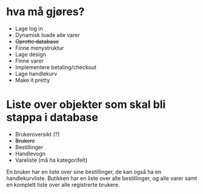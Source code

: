 # hva må gjøres?
<ul>
<li>Lage log in</li>
<li>Dynamisk loade alle varer</li>
<li><del>Oprette database</del></li>
<li>Finne menystruktur</li>
<li>Lage design</li>
<li>Finne varer</li>
<li>Implementere betaling/checkout</li>
<li>Lage handlekurv</li>
<li>Make it pretty</li>
</ul>

# Liste over objekter som skal bli stappa i database


<ul>
<li>Brukeroversikt (?)</li>
<li><del>Brukere</del></li>
<li>Bestillinger</li>
<li>Handlevogn</li>
<li>Vareliste (må ha kategorifelt)</li>
</ul>

En bruker har en liste over sine bestillinger, de kan også ha en handlekurvliste. Butikken har en liste over alle bestillinger, og alle varer samt en komplett liste over alle registrerte brukere.
